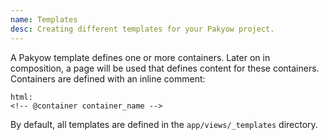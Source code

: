 ```yaml
---
name: Templates
desc: Creating different templates for your Pakyow project.
---
```


A Pakyow template defines one or more containers. Later on in composition, a page will be used that defines content for these containers. Containers are defined with an inline comment:

    html:
    <!-- @container container_name -->

By default, all templates are defined in the `app/views/_templates` directory.
